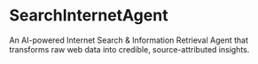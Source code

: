 # SearchInternetAgent
An AI-powered Internet Search &amp; Information Retrieval Agent that transforms raw web data into credible, source-attributed insights.
